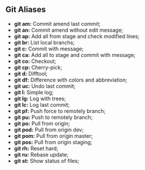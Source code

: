 ## Git Aliases

- **git am:** Commit amend last commit;
- **git an:** Commit amend without edit message;
- **git ap:** Add all from stage and check modified lines;
- **git br:** List local branchs;
- **git c:** Commit with message;
- **git ca:** Add all to stage and commit with message;
- **git co:** Checkout;
- **git cp:** Cherry-pick;
- **git d:** Difftool;
- **git df:** Difference with colors and abbreviation;
- **git uc:** Undo last commit;
- **git l:** Simple log;
- **git lg:** Log with trees;
- **git lc:** Log last commit;
- **git pf:** Push force to remotely branch;
- **git pu:** Push to remotely branch;
- **git po:** Pull from origin;
- **git pod:** Pull from origin dev;
- **git pom:** Pull from origin master;
- **git pos:** Pull from origin staging;
- **git rh:** Reset hard;
- **git ru:** Rebase update;
- **git st:** Show status of files;

